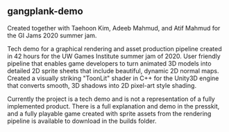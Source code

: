 ## gangplank-demo
Created together with Taehoon Kim, Adeeb Mahmud, and Atif Mahmud for the GI Jams 2020 summer jam.

Tech demo for a graphical rendering and asset production pipeline created in 42 hours for the 
UW Games Institute summer jam of 2020. User friendly pipeline that enables game developers to turn animated 3D models into detailed 2D sprite sheets that include beautiful, dynamic 2D normal maps. Created a visually striking "ToonLit" shader in C++ for the Unity3D engine that converts smooth, 
3D shadows into 2D pixel-art style shading.

Currently the project is a tech demo and is not a representation of a fully implemented product. There is a full explanation and demo in the presskit, and a fully playable game created with sprite assets from the rendering pipeline is available to download in the builds folder.

